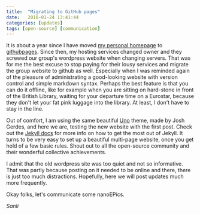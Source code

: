 ```yaml
---
title:  "Migrating to GitHub pages"
date:   2018-01-24 13:41:44
categories: [updates]
tags: [open-source] [communication]
---
```


It is about a year since I have moved [my personal homepage](https://sanlifaez.github.io) to [githubpages]. Since then, my hosting services changed owner and they screwed our group's wordpress website when changing servers. That was for me the best excuse to stop paying for their lousy services and migrate the group website to github as well. Especially when I was reminded again of the pleasure of administrating a good-looking website with version control and simple markdown syntax. Perhaps the best feature is that you can do it offline, like for example when you are sitting on hard-stone in front of the British Library, waiting for your departure time on a Eurostar, because they don't let your fat pink luggage into the library. At least, I don't have to stay in the line.

Out of comfort, I am using the same beautiful [Uno][uno] theme, made by Josh Gerdes, and here we are, testing the new website with the first post. Check out the [Jekyll docs][jekyll] for more info on how to get the most out of Jekyll. It turns to be very easy to set up a beautiful multi-page website, once you get hold of a few basic rules. Shout out to all the open-source community and their wonderful collective achievements.

I admit that the old wordpress site was too quiet and not so informative. That was partly because posting on it needed to be online and there, there is just too much distractions. Hopefully, here we will post updates much more frequently.

Okay folks, let's communicate some nanoEPics.

_Sanli_

[jekyll]:      http://jekyllrb.com
[oldwebsite]:  http://www.sanlifaez.info
[wikitribune]: https://www.wikitribune.com/
[uno]: 		   https://jekyll-themes.com/uno/
[githubpages]: https://pages.github.com/
